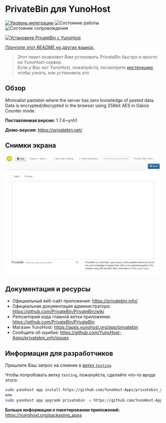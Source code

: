 <!--
Важно: этот README был автоматически сгенерирован <https://github.com/YunoHost/apps/tree/master/tools/readme_generator>
Он НЕ ДОЛЖЕН редактироваться вручную.
-->

# PrivateBin для YunoHost

[![Уровень интеграции](https://dash.yunohost.org/integration/privatebin.svg)](https://ci-apps.yunohost.org/ci/apps/privatebin/) ![Состояние работы](https://ci-apps.yunohost.org/ci/badges/privatebin.status.svg) ![Состояние сопровождения](https://ci-apps.yunohost.org/ci/badges/privatebin.maintain.svg)

[![Установите PrivateBin с YunoHost](https://install-app.yunohost.org/install-with-yunohost.svg)](https://install-app.yunohost.org/?app=privatebin)

*[Прочтите этот README на других языках.](./ALL_README.md)*

> *Этот пакет позволяет Вам установить PrivateBin быстро и просто на YunoHost-сервер.*  
> *Если у Вас нет YunoHost, пожалуйста, посмотрите [инструкцию](https://yunohost.org/install), чтобы узнать, как установить его.*

## Обзор

Minimalist pastebin where the server has zero knowledge of pasted data. Data is encrypted/decrypted in the browser using 256bit AES in Galois Counter mode.


**Поставляемая версия:** 1.7.4~ynh1

**Демо-версия:** <https://privatebin.net/>

## Снимки экрана

![Снимок экрана PrivateBin](./doc/screenshots/bootstrap.png)

## Документация и ресурсы

- Официальный веб-сайт приложения: <https://privatebin.info/>
- Официальная документация администратора: <https://github.com/PrivateBin/PrivateBin/wiki>
- Репозиторий кода главной ветки приложения: <https://github.com/PrivateBin/PrivateBin>
- Магазин YunoHost: <https://apps.yunohost.org/app/privatebin>
- Сообщите об ошибке: <https://github.com/YunoHost-Apps/privatebin_ynh/issues>

## Информация для разработчиков

Пришлите Ваш запрос на слияние в [ветку `testing`](https://github.com/YunoHost-Apps/privatebin_ynh/tree/testing).

Чтобы попробовать ветку `testing`, пожалуйста, сделайте что-то вроде этого:

```bash
sudo yunohost app install https://github.com/YunoHost-Apps/privatebin_ynh/tree/testing --debug
или
sudo yunohost app upgrade privatebin -u https://github.com/YunoHost-Apps/privatebin_ynh/tree/testing --debug
```

**Больше информации о пакетировании приложений:** <https://yunohost.org/packaging_apps>
